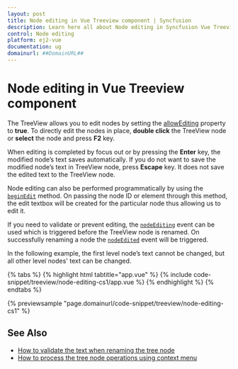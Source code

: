```yaml
---
layout: post
title: Node editing in Vue Treeview component | Syncfusion
description: Learn here all about Node editing in Syncfusion Vue Treeview component of Syncfusion Essential JS 2 and more.
control: Node editing 
platform: ej2-vue
documentation: ug
domainurl: ##DomainURL##
---
```


# Node editing in Vue Treeview component

The TreeView allows you to edit nodes by setting the [allowEditing](https://ej2.syncfusion.com/vue/documentation/api/treeview#allowediting) property to **true**. To directly edit the nodes in place, **double click** the TreeView node or **select** the node and press **F2** key.

When editing is completed by focus out or by pressing the **Enter** key, the modified node’s text saves automatically. If you do not want to save the modified node’s text in TreeView node, press **Escape** key. It does not save the edited text to the TreeView node.

Node editing can also be performed programmatically by using the [`beginEdit`](https://ej2.syncfusion.com/vue/documentation/api/treeview#beginedit) method. On passing the node ID or element through this method, the edit textbox will be created for the particular node thus allowing us to edit it.

If you need to validate or prevent editing, the [`nodeEditing`](https://ej2.syncfusion.com/vue/documentation/api/treeview#nodeediting) event can be used which is triggered before the TreeView node is renamed. On successfully renaming a node the [`nodeEdited`](https://ej2.syncfusion.com/vue/documentation/api/treeview#nodeedited) event will be triggered.

In the following example, the first level node’s text cannot be changed, but all other level nodes' text can be changed.

{% tabs %}
{% highlight html tabtitle="app.vue" %}
{% include code-snippet/treeview/node-editing-cs1/app.vue %}
{% endhighlight %}
{% endtabs %}
        
{% previewsample "page.domainurl/code-snippet/treeview/node-editing-cs1" %}

## See Also

* [How to validate the text when renaming the tree node](./how-to/validate-the-text-when-renaming-the-tree-node)
* [How to process the tree node operations using context menu](./how-to/process-the-tree-node-operations-using-context-menu)